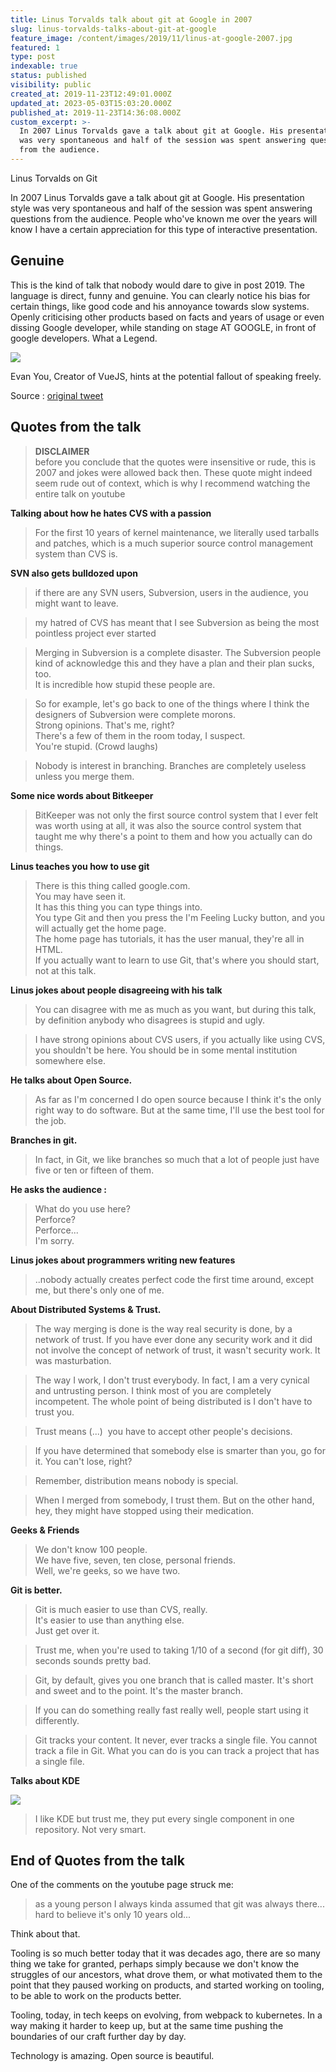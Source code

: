 ```yaml
---
title: Linus Torvalds talk about git at Google in 2007
slug: linus-torvalds-talks-about-git-at-google
feature_image: /content/images/2019/11/linus-at-google-2007.jpg
featured: 1
type: post
indexable: true
status: published
visibility: public
created_at: 2019-11-23T12:49:01.000Z
updated_at: 2023-05-03T15:03:20.000Z
published_at: 2019-11-23T14:36:08.000Z
custom_excerpt: >-
  In 2007 Linus Torvalds gave a talk about git at Google. His presentation style
  was very spontaneous and half of the session was spent answering questions
  from the audience.
---
```


Linus Torvalds on Git

In 2007 Linus Torvalds gave a talk about git at Google. His presentation style was very spontaneous and half of the session was spent answering questions from the audience. People who've known me over the years will know I have a certain appreciation for this type of interactive presentation.

## Genuine

This is the kind of talk that nobody would dare to give in post 2019. The language is direct, funny and genuine. You can clearly notice his bias for certain things, like good code and his annoyance towards slow systems. Openly criticising other products based on facts and years of usage or even dissing Google developer, while standing on stage AT GOOGLE, in front of google developers. What a Legend.

![](/content/images/2019/11/Screenshot-2019-11-23-at-17.32.30.jpg)

Evan You, Creator of VueJS, hints at the potential fallout of speaking freely.

Source : [original tweet](https://twitter.com/youyuxi/status/1166689881638281216)

## Quotes from the talk

> **DISCLAIMER**  
> before you conclude that the quotes were insensitive or rude, this is 2007 and jokes were allowed back then. These quote might indeed seem rude out of context, which is why I recommend watching the entire talk on youtube

**Talking about how he hates CVS with a passion**

> For the first 10 years of kernel maintenance, we literally used tarballs and patches, which is a much superior source control management system than CVS is.

**SVN also gets bulldozed upon**

> if there are any SVN users, Subversion, users in the audience, you might want to leave.

> my hatred of CVS has meant that I see Subversion as being the most pointless project ever started

> Merging in Subversion is a complete disaster. The Subversion people kind of acknowledge this and they have a plan and their plan sucks, too.  
> It is incredible how stupid these people are.

> So for example, let's go back to one of the things where I think the designers of Subversion were complete morons.  
> Strong opinions. That's me, right?  
> There's a few of them in the room today, I suspect.  
> You're stupid. (Crowd laughs)

> Nobody is interest in branching. Branches are completely useless unless you merge them.

**Some nice words about Bitkeeper**

> BitKeeper was not only the first source control system that I ever felt was worth using at all, it was also the source control system that taught me why there's a point to them and how you actually can do things.

**Linus teaches you how to use git**

> There is this thing called google.com.  
> You may have seen it.  
> It has this thing you can type things into.  
> You type Git and then you press the I'm Feeling Lucky button, and you will actually get the home page.  
> The home page has tutorials, it has the user manual, they're all in HTML.  
> If you actually want to learn to use Git, that's where you should start, not at this talk.

**Linus jokes about people disagreeing with his talk**

> You can disagree with me as much as you want, but during this talk, by definition anybody who disagrees is stupid and ugly.

> I have strong opinions about CVS users, if you actually like using CVS, you shouldn't be here. You should be in some mental institution somewhere else.

**He talks about Open Source.**

> As far as I'm concerned I do open source because I think it's the only right way to do software. But at the same time, I'll use the best tool for the job.

**Branches in git.**

> In fact, in Git, we like branches so much that a lot of people just have five or ten or fifteen of them.

**He asks the audience :**

> What do you use here?  
> Perforce?  
> Perforce...  
> I'm sorry.

**Linus jokes about programmers writing new features**

> ..nobody actually creates perfect code the first time around, except me, but there's only one of me.

**About Distributed Systems & Trust.**

> The way merging is done is the way real security is done, by a network of trust. If you have ever done any security work and it did not involve the concept of network of trust, it wasn't security work. It was masturbation.

> The way I work, I don't trust everybody. In fact, I am a very cynical and untrusting person. I think most of you are completely incompetent. The whole point of being distributed is I don't have to trust you.

> Trust means (...)  you have to accept other people's decisions.

> If you have determined that somebody else is smarter than you, go for it. You can't lose, right?

> Remember, distribution means nobody is special.

> When I merged from somebody, I trust them. But on the other hand, hey, they might have stopped using their medication.

**Geeks & Friends**

> We don't know 100 people.  
> We have five, seven, ten close, personal friends.  
> Well, we're geeks, so we have two.

**Git is better.**

> Git is much easier to use than CVS, really.  
> It's easier to use than anything else.  
> Just get over it.

> Trust me, when you're used to taking 1/10 of a second (for git diff), 30 seconds sounds pretty bad.

> Git, by default, gives you one branch that is called master. It's short and sweet and to the point. It's the master branch.

> If you can do something really fast really well, people start using it differently.

> Git tracks your content. It never, ever tracks a single file. You cannot track a file in Git. What you can do is you can track a project that has a single file.

**Talks about KDE**

![](/content/images/2019/11/Screenshot-2019-11-23-at-18.20.56.jpg)

> I like KDE but trust me, they put every single component in one repository. Not very smart.

## End of Quotes from the talk

One of the comments on the youtube page struck me:

> as a young person I always kinda assumed that git was always there... hard to believe it's only 10 years old...

Think about that.

Tooling is so much better today that it was decades ago, there are so many thing we take for granted, perhaps simply because we don't know the struggles of our ancestors, what drove them, or what motivated them to the point that they paused working on products, and started working on tooling, to be able to work on the products better.

Tooling, today, in tech keeps on evolving, from webpack to kubernetes. In a way making it harder to keep up, but at the same time pushing the boundaries of our craft further day by day.

Technology is amazing. Open source is beautiful.